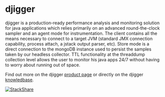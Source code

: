 # djigger

djigger is a production-ready performance analysis and monitoring solution for java applications which relies primarily on an advanced round-the-clock sampler and an agent mode for instrumentation. The client contains all the means necessary to connect to a target JVM (standard JMX connection capability, process attach, a jstack output parser, etc). Store mode is a direct connection to the mongoDB instance used to persist the samples taken by our headless collector. TTL functionality at the threaddump collection level allows the user to monitor his java apps 24/7 without having to worry about running out of space.

Find out more on the djigger [product page](http://www.exense.ch/tooling/djigger/) or directly on the djigger [knowledbase](https://djigger.exense.ch/knowledgebase).


[![StackShare](http://img.shields.io/badge/tech-stack-0690fa.svg?style=flat)](http://stackshare.io/denkbar-io/denkbar-io)
